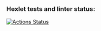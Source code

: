 ### Hexlet tests and linter status:
[![Actions Status](https://github.com/SaveDim/python-project-52/actions/workflows/hexlet-check.yml/badge.svg)](https://github.com/SaveDim/python-project-52/actions)